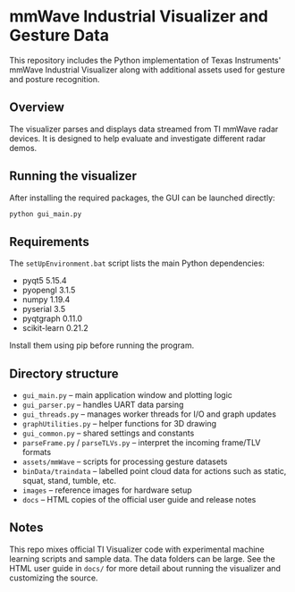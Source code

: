 # mmWave Industrial Visualizer and Gesture Data

This repository includes the Python implementation of Texas Instruments' mmWave Industrial Visualizer along with additional assets used for gesture and posture recognition.

## Overview
The visualizer parses and displays data streamed from TI mmWave radar devices. It is designed to help evaluate and investigate different radar demos.

## Running the visualizer
After installing the required packages, the GUI can be launched directly:

```bash
python gui_main.py
```

## Requirements
The `setUpEnvironment.bat` script lists the main Python dependencies:

- pyqt5 5.15.4
- pyopengl 3.1.5
- numpy 1.19.4
- pyserial 3.5
- pyqtgraph 0.11.0
- scikit-learn 0.21.2

Install them using pip before running the program.

## Directory structure
- `gui_main.py` – main application window and plotting logic
- `gui_parser.py` – handles UART data parsing
- `gui_threads.py` – manages worker threads for I/O and graph updates
- `graphUtilities.py` – helper functions for 3D drawing
- `gui_common.py` – shared settings and constants
- `parseFrame.py` / `parseTLVs.py` – interpret the incoming frame/TLV formats
- `assets/mmWave` – scripts for processing gesture datasets
- `binData/traindata` – labelled point cloud data for actions such as static, squat, stand, tumble, etc.
- `images` – reference images for hardware setup
- `docs` – HTML copies of the official user guide and release notes

## Notes
This repo mixes official TI Visualizer code with experimental machine learning scripts and sample data. The data folders can be large. See the HTML user guide in `docs/` for more detail about running the visualizer and customizing the source.
